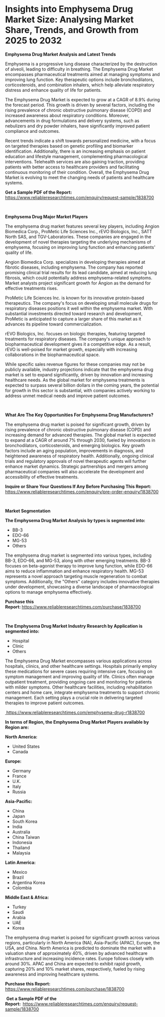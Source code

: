 <p><h1>Insights into Emphysema Drug Market Size: Analysing Market Share, Trends, and Growth from 2025 to 2032</h1></p><p><strong>Emphysema Drug Market Analysis and Latest Trends</strong></p>
<p><p>Emphysema is a progressive lung disease characterized by the destruction of alveoli, leading to difficulty in breathing. The Emphysema Drug Market encompasses pharmaceutical treatments aimed at managing symptoms and improving lung function. Key therapeutic options include bronchodilators, corticosteroids, and combination inhalers, which help alleviate respiratory distress and enhance quality of life for patients.</p><p>The Emphysema Drug Market is expected to grow at a CAGR of 8.9% during the forecast period. This growth is driven by several factors, including the rising prevalence of chronic obstructive pulmonary disease (COPD) and increased awareness about respiratory conditions. Moreover, advancements in drug formulations and delivery systems, such as nebulizers and dry powder inhalers, have significantly improved patient compliance and outcomes.</p><p>Recent trends indicate a shift towards personalized medicine, with a focus on targeted therapies based on genetic profiling and biomarker identification. Additionally, there is an increasing emphasis on patient education and lifestyle management, complementing pharmacological interventions. Telehealth services are also gaining traction, providing patients with better access to healthcare providers and facilitating continuous monitoring of their condition. Overall, the Emphysema Drug Market is evolving to meet the changing needs of patients and healthcare systems.</p></p>
<p><strong>Get a Sample PDF of the Report:&nbsp;</strong> <a href="https://www.reliableresearchtimes.com/enquiry/request-sample/1838700?utm_campaign=2199&utm_medium=2&utm_source=Github&utm_content=ia&utm_term=19042025&utm_id=emphysema-drug">https://www.reliableresearchtimes.com/enquiry/request-sample/1838700</a></p>
<p>&nbsp;</p>
<p><strong>Emphysema Drug Major Market Players</strong></p>
<p><p>The emphysema drug market features several key players, including Angion Biomedica Corp., ProMetic Life Sciences Inc., rEVO Biologics, Inc., SATT North SAS, and TGV-Laboratories. These companies are engaged in the development of novel therapies targeting the underlying mechanisms of emphysema, focusing on improving lung function and enhancing patients' quality of life.</p><p>Angion Biomedica Corp. specializes in developing therapies aimed at fibrotic diseases, including emphysema. The company has reported promising clinical trial results for its lead candidate, aimed at reducing lung fibrosis, which could potentially address emphysema-related symptoms. Market analysts project significant growth for Angion as the demand for effective treatments rises.</p><p>ProMetic Life Sciences Inc. is known for its innovative protein-based therapeutics. The company's focus on developing small molecule drugs for respiratory diseases positions it well within the emphysema market. With substantial investments directed toward research and development, ProMetic is anticipated to capture a larger share of this market as it advances its pipeline toward commercialization.</p><p>rEVO Biologics, Inc. focuses on biologic therapies, featuring targeted treatments for respiratory diseases. The company's unique approach to biopharmaceutical development gives it a competitive edge. As a result, rEVO is well-poised for market growth, especially with increasing collaborations in the biopharmaceutical space.</p><p>While specific sales revenue figures for these companies may not be publicly available, industry projections indicate that the emphysema drug market is set to expand significantly, driven by innovation and increasing healthcare needs. As the global market for emphysema treatments is expected to surpass several billion dollars in the coming years, the potential for growth in this sector is substantial, with companies actively working to address unmet medical needs and improve patient outcomes.</p></p>
<p>&nbsp;</p>
<p><strong>What Are The Key Opportunities For Emphysema Drug Manufacturers?</strong></p>
<p><p>The emphysema drug market is poised for significant growth, driven by rising prevalence of chronic obstructive pulmonary disease (COPD) and increasing demand for advanced therapies. The global market is expected to expand at a CAGR of around 7% through 2030, fueled by innovations in bronchodilators, corticosteroids, and emerging biologics. Key growth factors include an aging population, improvements in diagnosis, and heightened awareness of respiratory health. Additionally, ongoing clinical trials and regulatory approvals of novel therapeutic agents will further enhance market dynamics. Strategic partnerships and mergers among pharmaceutical companies will also accelerate the development and accessibility of effective treatments.</p></p>
<p><strong>Inquire or Share Your Questions If Any Before Purchasing This Report:</strong> <a href="https://www.reliableresearchtimes.com/enquiry/pre-order-enquiry/1838700?utm_campaign=2199&utm_medium=2&utm_source=Github&utm_content=ia&utm_term=19042025&utm_id=emphysema-drug">https://www.reliableresearchtimes.com/enquiry/pre-order-enquiry/1838700</a></p>
<p>&nbsp;</p>
<p><strong>Market Segmentation</strong></p>
<p><strong>The Emphysema Drug Market Analysis by types is segmented into:</strong></p>
<p><ul><li>BB-3</li><li>EDO-66</li><li>MG-53</li><li>Others</li></ul></p>
<p><p>The emphysema drug market is segmented into various types, including BB-3, EDO-66, and MG-53, along with other emerging treatments. BB-3 focuses on beta-agonist therapy to improve lung function, while EDO-66 aims to reduce inflammation and enhance respiratory health. MG-53 represents a novel approach targeting muscle regeneration to combat symptoms. Additionally, the "Others" category includes innovative therapies under development, showcasing a diverse landscape of pharmacological options to manage emphysema effectively.</p></p>
<p><strong>Purchase this Report:&nbsp;</strong><a href="https://www.reliableresearchtimes.com/purchase/1838700?utm_campaign=2199&utm_medium=2&utm_source=Github&utm_content=ia&utm_term=19042025&utm_id=emphysema-drug">https://www.reliableresearchtimes.com/purchase/1838700</a></p>
<p>&nbsp;</p>
<p><strong>The Emphysema Drug Market Industry Research by Application is segmented into:</strong></p>
<p><ul><li>Hospital</li><li>Clinic</li><li>Others</li></ul></p>
<p><p>The Emphysema Drug Market encompasses various applications across hospitals, clinics, and other healthcare settings. Hospitals primarily employ these medications for severe cases requiring intensive care, focusing on symptom management and improving quality of life. Clinics often manage outpatient treatment, providing ongoing care and monitoring for patients with milder symptoms. Other healthcare facilities, including rehabilitation centers and home care, integrate emphysema treatments to support chronic management. Each setting plays a crucial role in delivering targeted therapies to improve patient outcomes.</p></p>
<p><a href="https://www.reliableresearchtimes.com/emphysema-drug-r1838700?utm_campaign=2199&utm_medium=2&utm_source=Github&utm_content=ia&utm_term=19042025&utm_id=emphysema-drug">&nbsp;https://www.reliableresearchtimes.com/emphysema-drug-r1838700</a></p>
<p><strong>In terms of Region, the Emphysema Drug Market Players available by Region are:</strong></p>
<p>
    <p> <strong> North America: </strong>
        <ul>
            <li>United States</li>
            <li>Canada</li>
        </ul>
        </p> 
    <p> <strong> Europe: </strong>
        <ul>
            <li>Germany</li>
            <li>France</li>
            <li>U.K.</li>
            <li>Italy</li>
            <li>Russia</li>
        </ul>
        </p> 
    <p> <strong> Asia-Pacific: </strong>
        <ul>
            <li>China</li>
            <li>Japan</li>
            <li>South Korea</li>
            <li>India</li>
            <li>Australia</li>
            <li>China Taiwan</li>
            <li>Indonesia</li>
            <li>Thailand</li>
            <li>Malaysia</li>
        </ul>
        </p> 
    <p> <strong> Latin America: </strong>
        <ul>
            <li>Mexico</li>
            <li>Brazil</li>
            <li>Argentina Korea</li>
            <li>Colombia</li>
        </ul>
        </p> 
    <p> <strong> Middle East & Africa: </strong>
        <ul>
            <li>Turkey</li>
            <li>Saudi</li>
            <li>Arabia</li>
            <li>UAE</li>
            <li>Korea</li>
        </ul>
    </p>
    </p>
<p><p>The emphysema drug market is poised for significant growth across various regions, particularly in North America (NA), Asia-Pacific (APAC), Europe, the USA, and China. North America is predicted to dominate the market with a valuation share of approximately 40%, driven by advanced healthcare infrastructure and increasing incidence rates. Europe follows closely with around 30%. APAC and China are expected to exhibit rapid growth, capturing 20% and 10% market shares, respectively, fueled by rising awareness and improving healthcare systems.</p></p>
<p><strong>Purchase this Report: </strong><a href="https://www.reliableresearchtimes.com/purchase/1838700?utm_campaign=2199&utm_medium=2&utm_source=Github&utm_content=ia&utm_term=19042025&utm_id=emphysema-drug">https://www.reliableresearchtimes.com/purchase/1838700</a></p>
<p>&nbsp;<strong>Get a Sample PDF of the Report:&nbsp;&nbsp;</strong><a href="https://www.reliableresearchtimes.com/enquiry/request-sample/1838700?utm_campaign=2199&utm_medium=2&utm_source=Github&utm_content=ia&utm_term=19042025&utm_id=emphysema-drug">https://www.reliableresearchtimes.com/enquiry/request-sample/1838700</a></p>
<p><strong></strong></p>
<p><p></p><p></p><p></p></p>